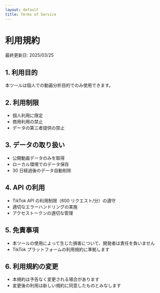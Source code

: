 ```yaml
---
layout: default
title: Terms of Service
---
```


# 利用規約

最終更新日: 2025/03/25

## 1. 利用目的

本ツールは個人での動画分析目的でのみ使用できます。

## 2. 利用制限

- 個人利用に限定
- 商用利用の禁止
- データの第三者提供の禁止

## 3. データの取り扱い

- 公開動画データのみを取得
- ローカル環境でのデータ保存
- 30 日経過後のデータ自動削除

## 4. API の利用

- TikTok API の利用制限（600 リクエスト/分）の遵守
- 適切なエラーハンドリングの実施
- アクセストークンの適切な管理

## 5. 免責事項

- 本ツールの使用によって生じた損害について、開発者は責任を負いません
- TikTok プラットフォームの利用規約に準拠します

## 6. 利用規約の変更

- 本規約は予告なく変更される場合があります
- 変更後の利用は新しい規約に同意したものとみなします
